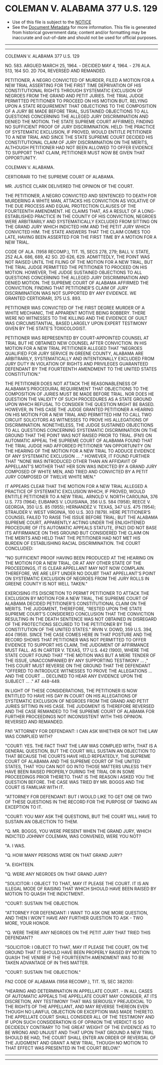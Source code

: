 ---
---

# COLEMAN V. ALABAMA 377 U.S. 129

* Use of this file is subject to the [NOTICE](https://github.com/publicdocs/notice/blob/master/NOTICE)
* See the [Document Metadata](../../../) for more information.
  This file is generated from historical government data; content and/or formatting may be inaccurate and out-of-date and should not be used for official purposes.

----------
----------

COLEMAN V. ALABAMA 377 U.S. 129

NO. 583.  ARGUED MARCH 25, 1964.  - DECIDED MAY 4, 1964.  - 276 ALA. 513, 164 SO. 2D 704, REVERSED AND REMANDED.

PETITIONER, A NEGRO CONVICTED OF MURDER, FILED A MOTION FOR A NEW TRIAL ASSERTING FOR THE FIRST TIME DEPRIVATION OF HIS CONSTITUTIONAL RIGHTS THROUGH SYSTEMATIC EXCLUSION OF NEGROES FROM THE GRAND AND PETIT JURIES.  THE TRIAL JUDGE PERMITTED PETITIONER TO PROCEED ON HIS MOTION BUT, RELYING UPON A STATE REQUIREMENT THAT OBJECTIONS TO THE COMPOSITION OF A JURY BE MADE BEFORE TRIAL, SUSTAINED OBJECTIONS TO ALL QUESTIONS CONCERNING THE ALLEGED JURY DISCRIMINATION AND DENIED THE MOTION.  THE STATE SUPREME COURT AFFIRMED, FINDING NO SUFFICIENT PROOF OF JURY DISCRIMINATION.  HELD: THE PRACTICE OF SYSTEMATIC EXCLUSION, IF PROVED, WOULD ENTITLE PETITIONER TO A NEW TRIAL AND SINCE THE STATE SUPREME COURT DECIDED HIS CONSTITUTIONAL CLAIM OF JURY DISCRIMINATION ON THE MERITS, ALTHOUGH PETITIONER HAD NOT BEEN ALLOWED TO OFFER EVIDENCE TO SUPPORT THAT CLAIM, PETITIONER MUST NOW BE GIVEN THAT OPPORTUNITY.

COLEMAN V. ALABAMA.

CERTIORARI TO THE SUPREME COURT OF ALABAMA.

MR. JUSTICE CLARK DELIVERED THE OPINION OF THE COURT.

THE PETITIONER, A NEGRO CONVICTED AND SENTENCED TO DEATH FOR MURDERING A WHITE MAN, ATTACKS HIS CONVICTION AS VIOLATIVE OF THE DUE PROCESS AND EQUAL PROTECTION CLAUSES OF THE FOURTEENTH AMENDMENT.   HE CLAIMS THAT, AS A RESULT OF A LONG-ESTABLISHED PRACTICE IN THE COUNTY OF HIS CONVICTION, NEGROES WERE ARBITRARILY AND SYSTEMATICALLY EXCLUDED FROM SITTING ON THE GRAND JURY WHICH INDICTED HIM AND THE PETIT JURY WHICH CONVICTED HIM.  THE STATE ANSWERS THAT THE CLAIM COMES TOO LATE, HAVING BEEN ASSERTED FOR THE FIRST TIME BY A MOTION FOR A NEW TRIAL.

CODE OF ALA. (1958 RECOMP.), TIT. 15, SECS 278, 279; BALL V. STATE, 252 ALA. 686, 689, 42 SO. 2D 626, 629.  ADMITTEDLY, THE POINT WAS NOT RAISED UNTIL THE FILING OF THE MOTION FOR A NEW TRIAL, BUT THE TRIAL JUDGE PERMITTED THE PETITIONER TO PROCEED ON HIS MOTION.  HOWEVER, THE JUDGE SUSTAINED OBJECTIONS TO ALL QUESTIONS CONCERNING THE ALLEGED JURY DISCRIMINATION AND DENIED MOTION.  THE SUPREME COURT OF ALABAMA AFFIRMED THE CONVICTION, FINDING THAT PETITIONER'S CLAIM OF JURY DISCRIMINATION WAS NOT SUPPORTED BY ANY EVIDENCE.  WE GRANTED CERTIORARI, 375 U.S. 893.

PETITIONER WAS CONVICTED OF THE FIRST DEGREE MURDER OF A WHITE MECHANIC, THE APPARENT MOTIVE BEING ROBBERY.  THERE WERE NO WITNESSES TO THE KILLING AND THE EVIDENCE OF GUILT WAS CIRCUMSTANTIAL, BASED LARGELY UPON EXPERT TESTIMONY GIVEN BY THE STATE'S TOXICOLOGIST.

PETITIONER WAS REPRESENTED BY COURT-APPOINTED COUNSEL AT TRIAL BUT HE OBTAINED NEW COUNSEL AFTER CONVICTION.  IN HIS MOTION FOR A NEW TRIAL PETITIONER ALLEGED THAT "NEGROES QUALIFIED FOR JURY SERVICE IN GREENE COUNTY, ALABAMA ARE ARBITRARILY, SYSTEMATICALLY AND INTENTIONALLY EXCLUDED FROM JURY DUTY IN VIOLATION OF RIGHTS AND PRIVILEGES GUARANTEED DEFENDANT BY THE FOURTEENTH AMENDMENT TO THE UNITED STATES CONSTITUTION."

THE PETITIONER DOES NOT ATTACK THE REASONABLENESS OF ALABAMA'S PROCEDURAL REQUIREMENT THAT OBJECTIONS TO THE COMPOSITION OF JURIES MUST BE MADE BEFORE TRIAL.  NOR DOES HE QUESTION THE VALIDITY OF SUCH PROCEDURES AS A STATE GROUND UPON WHICH REFUSAL TO CONSIDER THE QUESTION MIGHT BE BASED.  HOWEVER, IN THIS CASE THE JUDGE GRANTED PETITIONER A HEARING ON HIS MOTION FOR A NEW TRIAL AND PERMITTED HIM TO CALL TWO CIRCUIT SOLICITORS AS WITNESSES TO PROVE HIS ALLEGATIONS OF DISCRIMINATION.  NONETHELESS, THE JUDGE SUSTAINED OBJECTIONS TO ALL QUESTIONS CONCERNING SYSTEMATIC DISCRIMINATION ON THE GROUND THAT THE POINT WAS NOT RAISED PRIOR TO TRIAL.  (FN1)  ON AUTOMATIC APPEAL THE SUPREME COURT OF ALABAMA FOUND THAT THE TRIAL JUDGE HAD AFFORDED PETITIONER "AN OPPORTUNITY ON THE HEARING OF THE MOTION FOR A NEW TRIAL TO ADDUCE EVIDENCE OF ANY SYSTEMATIC EXCLUSION  ...  ."  HOWEVER, IT FOUND FURTHER THAT "NONE WAS INTRODUCED OTHER THAN AN AFFIDAVIT OF APPELLANT'S MOTHER THAT HER SON WAS INDICTED BY A GRAND JURY COMPOSED OF WHITE MEN, AND TRIED AND CONVICTED BY A PETIT JURY COMPOSED OF TWELVE WHITE MEN."

IT APPEARS CLEAR THAT THE MOTION FOR A NEW TRIAL ALLEGED A PRACTICE OF SYSTEMATIC EXCLUSION WHICH, IF PROVED, WOULD ENTITLE PETITIONER TO A NEW TRIAL.  ARNOLD V. NORTH CAROLINA, 376 U.S. 773 (1964); EUBANKS V. LOUISIANA, 356 U.S. 584 (1958); REECE V. GEORGIA, 350 U.S. 85 (1955); HERNANDEZ V. TEXAS, 347 U.S. 475 (1954); STRAUDER V. WEST VIRGINIA, 100 U.S. 303 (1879).  HERE PETITIONER'S COUNSEL FAILED TO RAISE THE ISSUE BEFORE TRIAL; BUT THE ALABAMA SUPREME COURT, APPARENTLY ACTING UNDER THE ENLIGHTENED PROCEDURE OF ITS AUTOMATIC APPEALS STATUTE,  (FN2)  DID NOT BASE ITS AFFIRMANCE ON THIS GROUND BUT CONSIDERED THE CLAIM ON THE MERITS AND HELD THAT THE PETITIONER HAD NOT MET HIS BURDEN OF ESTABLISHING RACIAL DISCRIMINATION.  THE COURT CONCLUDED:

"NO SUFFICIENT PROOF HAVING BEEN PRODUCED AT THE HEARING ON THE MOTION FOR A NEW TRIAL, OR AT ANY OTHER STATE OF THE PROCEEDINGS, IT IS CLEAR APPELLANT MAY NOT NOW COMPLAIN.  THEREFORE, WE ARE LEFT UNDER NO DOUBT THAT APPELLANT'S POINT ON SYSTEMATIC EXCLUSION OF NEGROES FROM THE JURY ROLLS IN GREENE COUNTY IS NOT WELL TAKEN."

EXERCISING ITS DISCRETION TO PERMIT PETITIONER TO ATTACK THE EXCLUSION BY MOTION FOR A NEW TRIAL, THE SUPREME COURT OF ALABAMA DECIDED PETITIONER'S CONSTITUTIONAL CLAIM ON THE MERITS.  THE JUDGMENT, THEREFORE, "RESTED UPON THE STATE SUPREME COURT'S CONSIDERED CONCLUSION THAT THE CONVICTION RESULTING IN THE DEATH SENTENCE WAS NOT OBTAINED IN DISREGARD OF THE PROTECTIONS SECURED TO THE PETITIONER BY THE CONSTITUTION OF THE UNITED STATES."  IRVIN V. DOWD, 359 U.S. 394, 404 (1959).  SINCE THE CASE COMES HERE IN THAT POSTURE AND THE RECORD SHOWS THAT PETITIONER WAS NOT PERMITTED TO OFFER EVIDENCE TO SUPPORT HIS CLAIM, THE JUDGMENT OF AFFIRMANCE MUST FALL.  AS IN CARTER V. TEXAS, 177 U.S. 442 (1900), WHERE THE STATE COURT FOUND THAT "THE MOTION WAS BUT A MERE TENDER OF THE ISSUE, UNACCOMPANIED BY ANY SUPPORTING TESTIMONY ...  ," THIS COURT MUST REVERSE ON THE GROUND THAT THE DEFENDANT "OFFERED TO INTRODUCE WITNESSES TO PROVE THE ALLEGATIONS  ... AND THE COURT  ... DECLINED TO HEAR ANY EVIDENCE UPON THE SUBJECT  ... ."  AT 448-449.

IN LIGHT OF THESE CONSIDERATIONS, THE PETITIONER IS NOW ENTITLED TO HAVE HIS DAY IN COURT ON HIS ALLEGATIONS OF SYSTEMATIC EXCLUSION OF NEGROES FROM THE GRAND AND PETIT JURIES SITTING IN HIS CASE.  THE JUDGMENT IS THEREFORE REVERSED AND THE CASE REMANDED TO THE SUPREME COURT OF ALABAMA FOR FURTHER PROCEEDINGS NOT INCONSISTENT WITH THIS OPINION.  REVERSED AND REMANDED.

FN1  "ATTORNEY FOR DEFENDANT: I CAN ASK WHETHER OR NOT THE LAW WAS COMPLIED WITH?

"COURT:  YES.  THE FACT THAT THE LAW WAS COMPLIED WITH, THAT IS A GENERAL QUESTION, BUT THE COURT WILL SUSTAIN AN OBJECTION TO THAT BECAUSE THE COURTS HAVE HELD REPEATEDLY, THE SUPREME COURT OF ALABAMA AND THE SUPREME COURT OF THE UNITED STATES, THAT YOU CAN NOT GO INTO THOSE MATTERS UNLESS THEY HAVE BEEN RAISED PROPERLY DURING THE TRIAL OR IN SOME PROCEEDINGS PRIOR THERETO.  THAT IS THE REASON I ASKED YOU THE QUESTION BEFORE.  THE CASE WAS TRIED BY MR. BOGGS AND THE COURT IS FAMILIAR WITH IT.

"ATTORNEY FOR DEFENDANT: BUT I WOULD LIKE TO GET ONE OR TWO OF THESE QUESTIONS IN THE RECORD FOR THE PURPOSE OF TAKING AN EXCEPTION TO IT.

"COURT:  YOU MAY ASK THE QUESTIONS, BUT THE COURT WILL HAVE TO SUSTAIN AN OBJECTION TO THEM.

"Q.  MR. BOGGS, YOU WERE PRESENT WHEN THE GRAND JURY, WHICH INDICTED JOHNNY COLEMAN, WAS CONVENED, WERE YOU NOT?

"A.  I WAS.

"Q.  HOW MANY PERSONS WERE ON THAT GRAND JURY?

"A.  EIGHTEEN.

"Q.  WERE ANY NEGROES ON THAT GRAND JURY?

"SOLICITOR:  I OBJECT TO THAT, MAY IT PLEASE THE COURT.  IT IS AN ILLEGAL MODE OF RAISING THAT WHICH SHOULD HAVE BEEN RAISED BY MOTION TO QUASH THE INDICTMENT.

"COURT:  SUSTAIN THE OBJECTION.

"ATTORNEY FOR DEFENDANT:  I WANT TO ASK ONE MORE QUESTION, AND THEN I WON'T HAVE ANY FURTHER QUESTION TO ASK - TWO MORE, YOUR HONOR.

"Q.  WERE THERE ANY NEGROES ON THE PETIT JURY THAT TRIED THIS DEFENDANT?

"SOLICITOR:  I OBJECT TO THAT, MAY IT PLEASE THE COURT, ON THE GROUND THAT IT SHOULD HAVE BEEN PROPERLY RAISED BY MOTION TO QUASH THE VENIRE IF THE FOURTEENTH AMENDMENT WAS TO BE TAKEN ADVANTAGE OF IN THIS MATTER.

"COURT:  SUSTAIN THE OBJECTION."

FN2  CODE OF ALABAMA (1958 RECOMP.), TIT. 15, SEC 382(10):

"HEARING AND DETERMINATION IN APPELLATE COURT.  - IN ALL CASES OF AUTOMATIC APPEALS THE APPELLATE COURT MAY CONSIDER, AT ITS DISCRETION, ANY TESTIMONY THAT WAS SERIOUSLY PREJUDICIAL TO THE RIGHTS OF THE APPELLANT, AND MAY REVERSE THEREON EVEN THOUGH NO LAWFUL OBJECTION OR EXCEPTION WAS MADE THERETO.  THE APPELLATE COURT SHALL CONSIDER ALL OF THE TESTIMONY AND IF UPON SUCH CONSIDERATION IS OF OPINION THE VERDICT IS SO DECIDEDLY CONTRARY TO THE GREAT WEIGHT OF THE EVIDENCE AS TO BE WRONG AND UNJUST AND THAT UPON THAT GROUND A NEW TRIAL SHOULD BE HAD, THE COURT SHALL ENTER AN ORDER OF REVERSAL OF THE JUDGMENT AND GRANT A NEW TRIAL, THOUGH NO MOTION TO THAT EFFECT WAS PRESENTED IN THE COURT BELOW."


----------
----------


